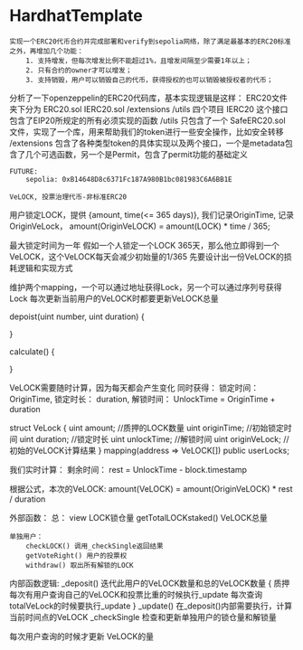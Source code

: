# HardhatTemplate
    实现一个ERC20代币合约并完成部署和verify到sepolia网络，除了满足最基本的ERC20标准之外，再增加几个功能：
        1. 支持增发，但每次增发比例不能超过1%，且增发间隔至少需要1年以上；
        2. 只有合约的owner才可以增发；
        3. 支持销毁，用户可以销毁自己的代币，获得授权的也可以销毁被授权者的代币；

分析了一下openzeppelin的ERC20代码库，基本实现逻辑是这样：
    ERC20文件夹下分为
        ERC20.sol 
        IERC20.sol 
        /extensions 
        /utils 
    四个项目
        IERC20 这个接口包含了EIP20所规定的所有必须实现的函数
        /utils 只包含了一个 SafeERC20.sol 文件，实现了一个库，用来帮助我们的token进行一些安全操作，比如安全转移
        /extensions 包含了各种类型token的具体实现以及两个接口，一个是metadata包含了几个可选函数，另一个是Permit，包含了permit功能的基础定义

    FUTURE:
        sepolia: 0xB14648D8c6371Fc187A980B1bc081983C6A6BB1E

    VeLOCK, 投票治理代币-非标准ERC20
用户锁定LOCK，提供 {amount, time(<= 365 days)}, 我们记录OriginTime, 记录 OriginVeLock， amount(OriginVeLOCK) = amount(LOCK) * time / 365;

最大锁定时间为一年
假如一个人锁定一个LOCK 365天，那么他立即得到一个VeLOCK，这个VeLOCK每天会减少初始量的1/365
先要设计出一份VeLOCK的损耗逻辑和实现方式

维护两个mapping，一个可以通过地址获得Lock，另一个可以通过序列号获得Lock
每次更新当前用户的VeLOCK时都要更新VeLOCK总量

depoist(uint number, uint duration) {

}

calculate() {

}


VeLOCK需要随时计算，因为每天都会产生变化
同时获得：
    锁定时间： OriginTime,
    锁定时长： duration,
    解锁时间： UnlockTime = OriginTime + duration

struct VeLock {
    uint amount; //质押的LOCK数量
    uint originTime; //初始锁定时间
    uint duration; //锁定时长
    uint unlockTime; //解锁时间
    uint originVeLock; //初始的VeLOCK计算结果
}
mapping(address => VeLOCK[]) public userLocks;

我们实时计算：
    剩余时间： rest = UnlockTime - block.timestamp


根据公式，本次的VeLOCK: amount(VeLOCK) = amount(OriginVeLOCK) * rest / duration

外部函数：
    总： 
        view LOCK锁仓量 getTotalLOCKstaked()
        VeLOCK总量

    单独用户：
        checkLOCK() 调用_checkSingle返回结果  
        getVoteRight() 用户的投票权       
        withdraw() 取出所有解锁的LOCK

内部函数逻辑:
    _deposit() 迭代此用户的VeLOCK数量和总的VeLOCK数量 {
        质押
        每次有用户查询自己的VeLOCK和投票比重的时候执行_update
        每次查询totalVeLock的时候要执行_update
    }
    _update() 在_deposit()内部需要执行，计算当前时间点的VeLOCK
    _checkSingle 检查和更新单独用户的锁仓量和解锁量

每次用户查询的时候才更新 VeLOCK的量
